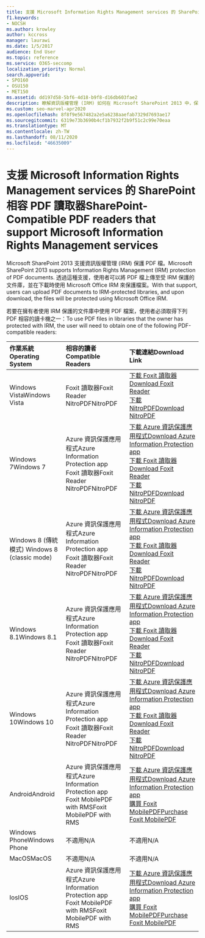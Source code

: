 ```yaml
---
title: 支援 Microsoft Information Rights Management services 的 SharePoint 相容 PDF 讀取器
f1.keywords:
- NOCSH
ms.author: krowley
author: kccross
manager: laurawi
ms.date: 1/5/2017
audience: End User
ms.topic: reference
ms.service: O365-seccomp
localization_priority: Normal
search.appverid:
- SPO160
- OSU150
- MET150
ms.assetid: dd197d58-5bf6-4d18-b9f8-d16db603fae2
description: 瞭解資訊版權管理 (IRM) 如何在 Microsoft SharePoint 2013 中，保護上傳或下載的受 IRM 保護的程式庫中的 PDF 檔。
ms.custom: seo-marvel-apr2020
ms.openlocfilehash: 8f8f9e567482a2e5a6238aaefab7329d7693ae17
ms.sourcegitcommit: 6319e73b3690b4cf1b7932f2b9f51c2c99e70eaa
ms.translationtype: MT
ms.contentlocale: zh-TW
ms.lasthandoff: 08/11/2020
ms.locfileid: "46635009"
---
```

# <a name="sharepoint-compatible-pdf-readers-that-support-microsoft-information-rights-management-services"></a><span data-ttu-id="8bcc7-103">支援 Microsoft Information Rights Management services 的 SharePoint 相容 PDF 讀取器</span><span class="sxs-lookup"><span data-stu-id="8bcc7-103">SharePoint-Compatible PDF readers that support Microsoft Information Rights Management services</span></span>

<span data-ttu-id="8bcc7-104">Microsoft SharePoint 2013 支援資訊版權管理 (IRM) 保護 PDF 檔。</span><span class="sxs-lookup"><span data-stu-id="8bcc7-104">Microsoft SharePoint 2013 supports Information Rights Management (IRM) protection of PDF documents.</span></span> <span data-ttu-id="8bcc7-105">透過這種支援，使用者可以將 PDF 檔上傳至受 IRM 保護的文件庫，並在下載時使用 Microsoft Office IRM 來保護檔案。</span><span class="sxs-lookup"><span data-stu-id="8bcc7-105">With that support, users can upload PDF documents to IRM-protected libraries, and upon download, the files will be protected using Microsoft Office IRM.</span></span>
  
<span data-ttu-id="8bcc7-106">若要在擁有者使用 IRM 保護的文件庫中使用 PDF 檔案，使用者必須取得下列 PDF 相容的讀卡機之一：</span><span class="sxs-lookup"><span data-stu-id="8bcc7-106">To use PDF files in libraries that the owner has protected with IRM, the user will need to obtain one of the following PDF-compatible readers:</span></span>
  
|<span data-ttu-id="8bcc7-107">**作業系統**</span><span class="sxs-lookup"><span data-stu-id="8bcc7-107">**Operating System**</span></span>|<span data-ttu-id="8bcc7-108">**相容的讀者**</span><span class="sxs-lookup"><span data-stu-id="8bcc7-108">**Compatible Readers**</span></span>|<span data-ttu-id="8bcc7-109">**下載連結**</span><span class="sxs-lookup"><span data-stu-id="8bcc7-109">**Download Link**</span></span>|
|:-----|:-----|:-----|
|<span data-ttu-id="8bcc7-110">Windows Vista</span><span class="sxs-lookup"><span data-stu-id="8bcc7-110">Windows Vista</span></span>  <br/> |<span data-ttu-id="8bcc7-111">Foxit 讀取器</span><span class="sxs-lookup"><span data-stu-id="8bcc7-111">Foxit Reader</span></span>  <br/> <span data-ttu-id="8bcc7-112">NitroPDF</span><span class="sxs-lookup"><span data-stu-id="8bcc7-112">NitroPDF</span></span>  <br/> |[<span data-ttu-id="8bcc7-113">下載 Foxit 讀取器</span><span class="sxs-lookup"><span data-stu-id="8bcc7-113">Download Foxit Reader</span></span>](https://www.foxitsoftware.com/downloads/#Foxit-PhantomPDF-Business/) <br/> [<span data-ttu-id="8bcc7-114">下載 NitroPDF</span><span class="sxs-lookup"><span data-stu-id="8bcc7-114">Download NitroPDF</span></span>](https://www.gonitro.com/pdf-reader) <br/> |
|<span data-ttu-id="8bcc7-115">Windows 7</span><span class="sxs-lookup"><span data-stu-id="8bcc7-115">Windows 7</span></span>  <br/> |<span data-ttu-id="8bcc7-116">Azure 資訊保護應用程式</span><span class="sxs-lookup"><span data-stu-id="8bcc7-116">Azure Information Protection app</span></span>  <br/> <span data-ttu-id="8bcc7-117">Foxit 讀取器</span><span class="sxs-lookup"><span data-stu-id="8bcc7-117">Foxit Reader</span></span>  <br/> <span data-ttu-id="8bcc7-118">NitroPDF</span><span class="sxs-lookup"><span data-stu-id="8bcc7-118">NitroPDF</span></span>  <br/> |[<span data-ttu-id="8bcc7-119">下載 Azure 資訊保護應用程式</span><span class="sxs-lookup"><span data-stu-id="8bcc7-119">Download Azure Information Protection app</span></span>](https://go.microsoft.com/fwlink/?linkid=837797) <br/> [<span data-ttu-id="8bcc7-120">下載 Foxit 讀取器</span><span class="sxs-lookup"><span data-stu-id="8bcc7-120">Download Foxit Reader</span></span>](https://www.foxitsoftware.com/downloads/#Foxit-PhantomPDF-Business/) <br/> [<span data-ttu-id="8bcc7-121">下載 NitroPDF</span><span class="sxs-lookup"><span data-stu-id="8bcc7-121">Download NitroPDF</span></span>](https://www.gonitro.com/pdf-reader) <br/> |
|<span data-ttu-id="8bcc7-122">Windows 8 (傳統模式) </span><span class="sxs-lookup"><span data-stu-id="8bcc7-122">Windows 8 (classic mode)</span></span>  <br/> |<span data-ttu-id="8bcc7-123">Azure 資訊保護應用程式</span><span class="sxs-lookup"><span data-stu-id="8bcc7-123">Azure Information Protection app</span></span>  <br/> <span data-ttu-id="8bcc7-124">Foxit 讀取器</span><span class="sxs-lookup"><span data-stu-id="8bcc7-124">Foxit Reader</span></span>  <br/> <span data-ttu-id="8bcc7-125">NitroPDF</span><span class="sxs-lookup"><span data-stu-id="8bcc7-125">NitroPDF</span></span>  <br/> |[<span data-ttu-id="8bcc7-126">下載 Azure 資訊保護應用程式</span><span class="sxs-lookup"><span data-stu-id="8bcc7-126">Download Azure Information Protection app</span></span>](https://go.microsoft.com/fwlink/?linkid=837797) <br/> [<span data-ttu-id="8bcc7-127">下載 Foxit 讀取器</span><span class="sxs-lookup"><span data-stu-id="8bcc7-127">Download Foxit Reader</span></span>](https://www.foxitsoftware.com/downloads/#Foxit-PhantomPDF-Business/) <br/> [<span data-ttu-id="8bcc7-128">下載 NitroPDF</span><span class="sxs-lookup"><span data-stu-id="8bcc7-128">Download NitroPDF</span></span>](https://www.gonitro.com/pdf-reader) <br/> |
|<span data-ttu-id="8bcc7-129">Windows 8.1</span><span class="sxs-lookup"><span data-stu-id="8bcc7-129">Windows 8.1</span></span>  <br/> |<span data-ttu-id="8bcc7-130">Azure 資訊保護應用程式</span><span class="sxs-lookup"><span data-stu-id="8bcc7-130">Azure Information Protection app</span></span>  <br/> <span data-ttu-id="8bcc7-131">Foxit 讀取器</span><span class="sxs-lookup"><span data-stu-id="8bcc7-131">Foxit Reader</span></span>  <br/> <span data-ttu-id="8bcc7-132">NitroPDF</span><span class="sxs-lookup"><span data-stu-id="8bcc7-132">NitroPDF</span></span>  <br/> |[<span data-ttu-id="8bcc7-133">下載 Azure 資訊保護應用程式</span><span class="sxs-lookup"><span data-stu-id="8bcc7-133">Download Azure Information Protection app</span></span>](https://go.microsoft.com/fwlink/?linkid=837797) <br/> [<span data-ttu-id="8bcc7-134">下載 Foxit 讀取器</span><span class="sxs-lookup"><span data-stu-id="8bcc7-134">Download Foxit Reader</span></span>](https://www.foxitsoftware.com/downloads/#Foxit-PhantomPDF-Business/) <br/> [<span data-ttu-id="8bcc7-135">下載 NitroPDF</span><span class="sxs-lookup"><span data-stu-id="8bcc7-135">Download NitroPDF</span></span>](https://www.gonitro.com/pdf-reader) <br/> |
|<span data-ttu-id="8bcc7-136">Windows 10</span><span class="sxs-lookup"><span data-stu-id="8bcc7-136">Windows 10</span></span>  <br/> |<span data-ttu-id="8bcc7-137">Azure 資訊保護應用程式</span><span class="sxs-lookup"><span data-stu-id="8bcc7-137">Azure Information Protection app</span></span>  <br/> <span data-ttu-id="8bcc7-138">Foxit 讀取器</span><span class="sxs-lookup"><span data-stu-id="8bcc7-138">Foxit Reader</span></span>  <br/> <span data-ttu-id="8bcc7-139">NitroPDF</span><span class="sxs-lookup"><span data-stu-id="8bcc7-139">NitroPDF</span></span>  <br/> |[<span data-ttu-id="8bcc7-140">下載 Azure 資訊保護應用程式</span><span class="sxs-lookup"><span data-stu-id="8bcc7-140">Download Azure Information Protection app</span></span>](https://go.microsoft.com/fwlink/?linkid=837797) <br/> [<span data-ttu-id="8bcc7-141">下載 Foxit 讀取器</span><span class="sxs-lookup"><span data-stu-id="8bcc7-141">Download Foxit Reader</span></span>](https://www.foxitsoftware.com/downloads/#Foxit-PhantomPDF-Business/) <br/> [<span data-ttu-id="8bcc7-142">下載 NitroPDF</span><span class="sxs-lookup"><span data-stu-id="8bcc7-142">Download NitroPDF</span></span>](https://www.gonitro.com/pdf-reader) <br/> |
|<span data-ttu-id="8bcc7-143">Android</span><span class="sxs-lookup"><span data-stu-id="8bcc7-143">Android</span></span>  <br/> |<span data-ttu-id="8bcc7-144">Azure 資訊保護應用程式</span><span class="sxs-lookup"><span data-stu-id="8bcc7-144">Azure Information Protection app</span></span>  <br/> <span data-ttu-id="8bcc7-145">Foxit MobilePDF with RMS</span><span class="sxs-lookup"><span data-stu-id="8bcc7-145">Foxit MobilePDF with RMS</span></span>  <br/> |[<span data-ttu-id="8bcc7-146">下載 Azure 資訊保護應用程式</span><span class="sxs-lookup"><span data-stu-id="8bcc7-146">Download Azure Information Protection app</span></span>](https://go.microsoft.com/fwlink/?linkid=836827) <br/> [<span data-ttu-id="8bcc7-147">購買 Foxit MobilePDF</span><span class="sxs-lookup"><span data-stu-id="8bcc7-147">Purchase Foxit MobilePDF</span></span>](https://play.google.com/store/apps/details?id=com.foxit.mobile.pdf.lite) <br/> |
|<span data-ttu-id="8bcc7-148">Windows Phone</span><span class="sxs-lookup"><span data-stu-id="8bcc7-148">Windows Phone</span></span>  <br/> |<span data-ttu-id="8bcc7-149">不適用</span><span class="sxs-lookup"><span data-stu-id="8bcc7-149">N/A</span></span>  <br/> |<span data-ttu-id="8bcc7-150">不適用</span><span class="sxs-lookup"><span data-stu-id="8bcc7-150">N/A</span></span>  <br/> |
|<span data-ttu-id="8bcc7-151">MacOS</span><span class="sxs-lookup"><span data-stu-id="8bcc7-151">MacOS</span></span>  <br/> |<span data-ttu-id="8bcc7-152">不適用</span><span class="sxs-lookup"><span data-stu-id="8bcc7-152">N/A</span></span>  <br/> |<span data-ttu-id="8bcc7-153">不適用</span><span class="sxs-lookup"><span data-stu-id="8bcc7-153">N/A</span></span>  <br/> |
|<span data-ttu-id="8bcc7-154">Ios</span><span class="sxs-lookup"><span data-stu-id="8bcc7-154">IOS</span></span>  <br/> |<span data-ttu-id="8bcc7-155">Azure 資訊保護應用程式</span><span class="sxs-lookup"><span data-stu-id="8bcc7-155">Azure Information Protection app</span></span>  <br/> <span data-ttu-id="8bcc7-156">Foxit MobilePDF with RMS</span><span class="sxs-lookup"><span data-stu-id="8bcc7-156">Foxit MobilePDF with RMS</span></span>  <br/> |[<span data-ttu-id="8bcc7-157">下載 Azure 資訊保護應用程式</span><span class="sxs-lookup"><span data-stu-id="8bcc7-157">Download Azure Information Protection app</span></span>](https://go.microsoft.com/fwlink/?linkid=836828) <br/> [<span data-ttu-id="8bcc7-158">購買 Foxit MobilePDF</span><span class="sxs-lookup"><span data-stu-id="8bcc7-158">Purchase Foxit MobilePDF</span></span>](https://play.google.com/store/apps/details?id=com.foxit.mobile.pdf.lite) <br/> |
   
